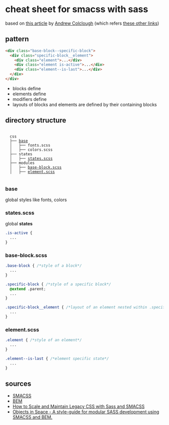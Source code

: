 cheat sheet for smacss with sass
==================

based on [this article](https://medium.com/objects-in-space/f6f404727) by [Andrew Colclough](https://twitter.com/wtc) (which refers [these other links](#sources))

## pattern

  ```html
  <div class="base-block--specific-block">
    <div class="specific-block__element">
      <div class="element">...</div>
      <div class="element is-active">...</div>
      <div class="element--is-last">...</div>
    </div>
  </div>
  ```

  * blocks define 
  * elements define
  * modifiers define
  * layouts of blocks and elements are defined by their containing blocks

## directory structure
  
  <pre><code>
  css
  ├── <a href="#base">base</a>
  │   ├── fonts.scss
  │   ├── colors.scss
  ├── states
  │   ├── <a href="#statesscss">states.scss</a>
  ├── modules
  │   ├── <a href="#base-blockscss">base-block.scss</a>
  │   ├── <a href="#elementscss">element.scss</a>
  </code></pre>
  
### base

  global styles like fonts, colors

### states.scss

  global **states**

  ```css
  .is-active {
    ...
  }
  ```

### base-block.scss

  ```css
  .base-block { /*style of a block*/
    ...
  }
  
  .specific-block { /*style of a specific block*/
    @extend .parent;
    ...
  }
  
  .specific-block__element { /*layout of an element nested within .specific-block*/
    ...
  }
  ```

### element.scss

  ```css
  .element { /*style of an element*/
    ...
  }
  
  .element--is-last { /*element specific state*/
    ...
  }
  ```

## sources

  * [SMACSS](http://smacss.com/)
  * [BEM](http://bem.info/)
  * [How to Scale and Maintain Legacy CSS with Sass and SMACSS](http://webuild.envato.com/blog/how-to-scale-and-maintain-legacy-css-with-sass-and-smacss/)
  * [Objects in Space - A style-guide for modular SASS development using SMACSS and BEM.](https://medium.com/objects-in-space/f6f404727)
